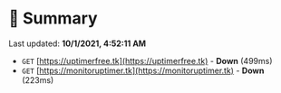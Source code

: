 # 📖 Summary
Last updated: **10/1/2021, 4:52:11 AM**

- `GET` [https://uptimerfree.tk](https://uptimerfree.tk) - **Down** (499ms)
- `GET` [https://monitoruptimer.tk](https://monitoruptimer.tk) - **Down** (223ms)
